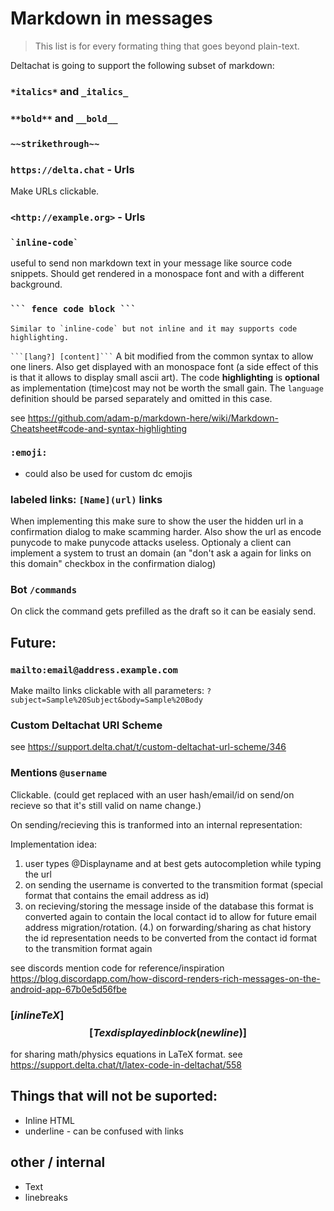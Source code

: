 # Markdown in messages
> This list is for every formating thing that goes beyond plain-text.

Deltachat is going to support the following subset of markdown:

### `*italics*` and `_italics_`

### `**bold**` and `__bold__`

### `~~strikethrough~~`

### `https://delta.chat` - Urls

Make URLs clickable.

### `<http://example.org>`  - Urls

### `` `inline-code` ``
useful to send non markdown text in your message like source code snippets.
Should get rendered in a monospace font and with a different background.
 
### ` ``` fence code block ``` `

```
Similar to `inline-code` but not inline and it may supports code highlighting.
```
` ```[lang?] [content]``` `
 A bit modified from the common syntax to allow one liners.
Also get displayed with an monospace font (a side effect of this is that it allows to display small ascii art).
The code **highlighting** is **optional** as implementation (time)cost 
may not be worth the small gain.
The `language` definition should be parsed separately and omitted in this case.

see https://github.com/adam-p/markdown-here/wiki/Markdown-Cheatsheet#code-and-syntax-highlighting

### `:emoji:`
- could also be used for custom dc emojis

### labeled links: `[Name](url)` links
When implementing this make sure to show the user the hidden url in a confirmation dialog to make scamming harder.
Also show the url as encode punycode to make punycode attacks useless.
Optionaly a client can implement a system to trust an domain (an "don't ask a again for links on this domain" checkbox in the confirmation dialog)

### Bot `/commands`

On click the command gets prefilled as the draft so it can be easialy send.

## Future:

### `mailto:email@address.example.com`

Make mailto links clickable with all parameters: `?subject=Sample%20Subject&body=Sample%20Body`

### Custom Deltachat URI Scheme
see https://support.delta.chat/t/custom-deltachat-url-scheme/346

### Mentions `@username`
Clickable. (could get replaced with an user hash/email/id on send/on recieve so that it's still valid on name change.)

On sending/recieving this is tranformed into an internal representation:

Implementation idea:
1. user types @Displayname and at best gets autocompletion while typing the url
2. on sending the username is converted to the transmition format (special format that contains the email address as id)
3. on recieving/storing the message inside of the database this format is converted again to contain the local contact id to allow for future email address migration/rotation.
(4.) on forwarding/sharing as chat history the id representation needs to be converted from the contact id format to the transmition format again

see discords mention code for reference/inspiration https://blog.discordapp.com/how-discord-renders-rich-messages-on-the-android-app-67b0e5d56fbe

### $[inline TeX]$ $$[Tex displayed in block(new line)]$$
for sharing math/physics equations in LaTeX format.
see https://support.delta.chat/t/latex-code-in-deltachat/558

## Things that will not be suported:
- Inline HTML
- underline - can be confused with links

## other / internal

- Text
- linebreaks
